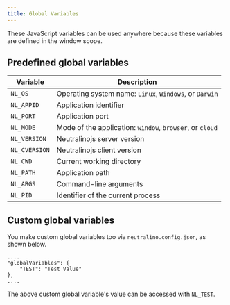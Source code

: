 ```yaml
---
title: Global Variables
---
```


These JavaScript variables can be used anywhere because these variables are defined in the window scope.

## Predefined global variables

| Variable      | Description                                                   |
| --- | --- |
| `NL_OS`       | Operating system name: `Linux`, `Windows`, or `Darwin`        |
| `NL_APPID`    | Application identifier                                        |
| `NL_PORT`     | Application port                                              |
| `NL_MODE`     | Mode of the application: `window`, `browser`, or `cloud`      |
| `NL_VERSION`  | Neutralinojs server version                                   |
| `NL_CVERSION`  | Neutralinojs client version                                  |
| `NL_CWD`      | Current working directory                                     |
| `NL_PATH`     | Application path                                              |
| `NL_ARGS`     | Command-line arguments                                        |
| `NL_PID`      | Identifier of the current process                             |


## Custom global variables

You make custom global variables too via `neutralino.config.json`, as shown
below.

```
....
"globalVariables": {
    "TEST": "Test Value"
},
....
```

The above custom global variable's value can be accessed with `NL_TEST`.

